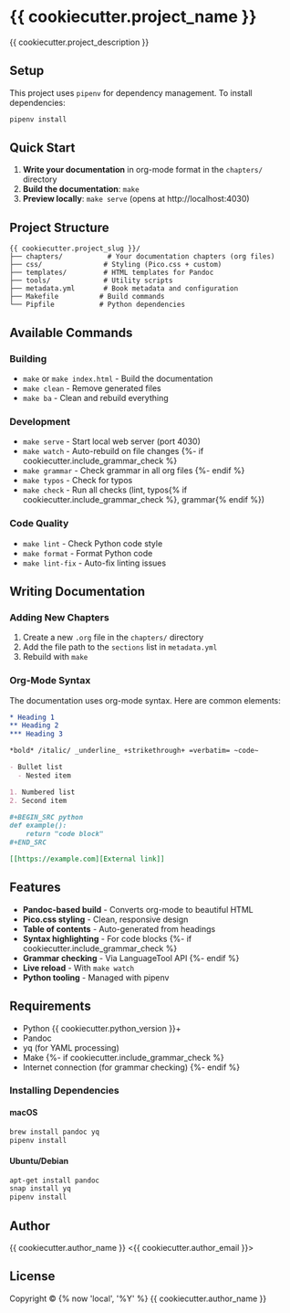 # {{ cookiecutter.project_name }}

{{ cookiecutter.project_description }}

## Setup

This project uses `pipenv` for dependency management. To install dependencies:

```bash
pipenv install
```

## Quick Start

1. **Write your documentation** in org-mode format in the `chapters/` directory
2. **Build the documentation**: `make`
3. **Preview locally**: `make serve` (opens at http://localhost:4030)

## Project Structure

```
{{ cookiecutter.project_slug }}/
├── chapters/           # Your documentation chapters (org files)
├── css/               # Styling (Pico.css + custom)
├── templates/         # HTML templates for Pandoc
├── tools/             # Utility scripts
├── metadata.yml       # Book metadata and configuration
├── Makefile          # Build commands
└── Pipfile           # Python dependencies
```

## Available Commands

### Building

- `make` or `make index.html` - Build the documentation
- `make clean` - Remove generated files
- `make ba` - Clean and rebuild everything

### Development

- `make serve` - Start local web server (port 4030)
- `make watch` - Auto-rebuild on file changes
{%- if cookiecutter.include_grammar_check %}
- `make grammar` - Check grammar in all org files
{%- endif %}
- `make typos` - Check for typos
- `make check` - Run all checks (lint, typos{% if cookiecutter.include_grammar_check %}, grammar{% endif %})

### Code Quality

- `make lint` - Check Python code style
- `make format` - Format Python code
- `make lint-fix` - Auto-fix linting issues

## Writing Documentation

### Adding New Chapters

1. Create a new `.org` file in the `chapters/` directory
2. Add the file path to the `sections` list in `metadata.yml`
3. Rebuild with `make`

### Org-Mode Syntax

The documentation uses org-mode syntax. Here are common elements:

```org
* Heading 1
** Heading 2
*** Heading 3

*bold* /italic/ _underline_ +strikethrough+ =verbatim= ~code~

- Bullet list
  - Nested item

1. Numbered list
2. Second item

#+BEGIN_SRC python
def example():
    return "code block"
#+END_SRC

[[https://example.com][External link]]
```

## Features

- **Pandoc-based build** - Converts org-mode to beautiful HTML
- **Pico.css styling** - Clean, responsive design
- **Table of contents** - Auto-generated from headings
- **Syntax highlighting** - For code blocks
{%- if cookiecutter.include_grammar_check %}
- **Grammar checking** - Via LanguageTool API
{%- endif %}
- **Live reload** - With `make watch`
- **Python tooling** - Managed with pipenv

## Requirements

- Python {{ cookiecutter.python_version }}+
- Pandoc
- yq (for YAML processing)
- Make
{%- if cookiecutter.include_grammar_check %}
- Internet connection (for grammar checking)
{%- endif %}

### Installing Dependencies

#### macOS
```bash
brew install pandoc yq
pipenv install
```

#### Ubuntu/Debian
```bash
apt-get install pandoc
snap install yq
pipenv install
```

## Author

{{ cookiecutter.author_name }} <{{ cookiecutter.author_email }}>

## License

Copyright © {% now 'local', '%Y' %} {{ cookiecutter.author_name }}